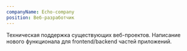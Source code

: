 ```yaml
---
companyName: Echo-company
position: Веб-разработчик
---
```


Техническая поддержка существующих веб-проектов. Написание нового функционала для frontend/backend частей приложений.
